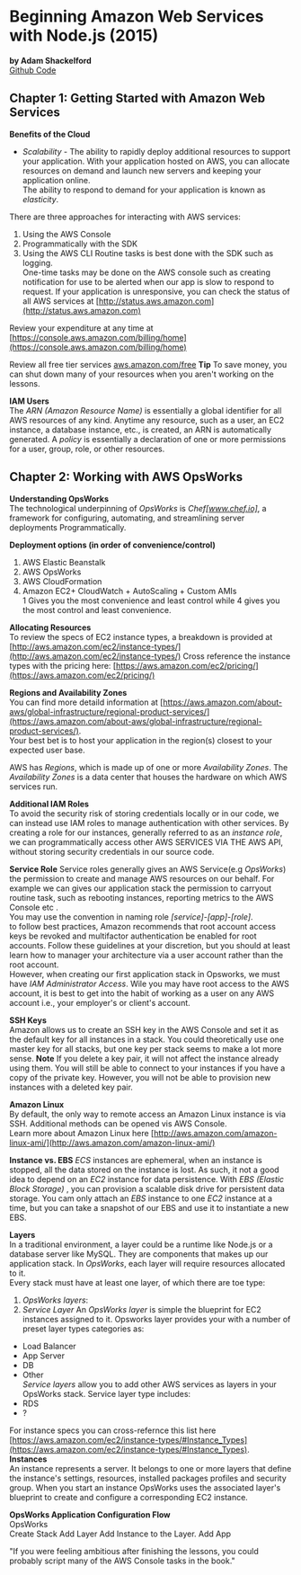 # Beginning Amazon Web Services with Node.js (2015)
__by Adam Shackelford__   
[Github Code](https://github.com/apress/beg-amazon-web-services-w-node.js)  

## Chapter 1: Getting Started with Amazon Web Services  
__Benefits of the Cloud__  
 * _Scalability_ - The ability to rapidly deploy additional resources to support your application. With your application hosted on AWS, you can allocate resources on demand and launch new servers and keeping your application online.   
 The ability to respond to demand for your application is known as _elasticity_.

There are three approaches for interacting with AWS services:  
1. Using the AWS Console  
2. Programmatically with the SDK
3. Using the AWS CLI
Routine tasks is best done with the SDK such as logging.  
One-time tasks may be done on the AWS console such as creating notification for use to be alerted when our app is slow to respond to request.
If your application is unresponsive, you can check the status of all AWS services at [http://status.aws.amazon.com](http://status.aws.amazon.com)

Review your expenditure at any time at [https://console.aws.amazon.com/billing/home](https://console.aws.amazon.com/billing/home)  

Review all free tier services [aws.amazon.com/free](aws.amazon.com/free)
__Tip__ To save money, you can shut down many of your resources when you aren't working on the lessons.  

__IAM Users__  
The _ARN (Amazon Resource Name)_ is essentially a global identifier for all AWS resources of any kind. Anytime any resource, such as a user, an EC2 instance, a database instance, etc., is created, an ARN is automatically generated.
A _policy_ is essentially a declaration of one or more permissions for a user, group, role, or other resources.  

## Chapter 2: Working with AWS OpsWorks  
__Understanding OpsWorks__  
The technological underpinning of _OpsWorks_ is _Chef[www.chef.io]_, a framework for configuring, automating, and streamlining server deployments Programmatically.  

__Deployment options (in order of convenience/control)__
1. AWS Elastic Beanstalk
2. AWS OpsWorks  
3. AWS CloudFormation
4. Amazon EC2+ CloudWatch + AutoScaling + Custom AMIs  
1 Gives you the most convenience and least control while 4 gives you the most control and least convenience.

__Allocating Resources__  
To review the specs of EC2 instance types, a breakdown is provided at [http://aws.amazon.com/ec2/instance-types/](http://aws.amazon.com/ec2/instance-types/)
Cross reference the instance types with the pricing here: [https://aws.amazon.com/ec2/pricing/](https://aws.amazon.com/ec2/pricing/)

__Regions and Availability Zones__   
You can find more detaild information at [https://aws.amazon.com/about-aws/global-infrastructure/regional-product-services/](https://aws.amazon.com/about-aws/global-infrastructure/regional-product-services/).  
Your best bet is to host your application in the region(s) closest to your expected user base.  

AWS has _Regions_, which is made up of one or more  _Availability Zones_. The _Availability Zones_ is a data center that houses the hardware on which AWS services run.  

__Additional IAM Roles__  
To avoid the security risk of storing credentials locally or in our code, we can instead use IAM roles to manage authentication with other services. By creating a role for our instances, generally referred to as an _instance role_, we can programmatically access other AWS SERVICES VIA THE AWS API, without storing security credentials in our source code.   

__Service Role__
Service roles generally gives an AWS Service(e.g _OpsWorks_) the permission to create and manage AWS resources on our behalf.
For example we can gives our application stack the permission to carryout routine task, such as rebooting instances, reporting metrics to the AWS Console etc .  
You may use the convention in naming role _[service]-[app]-[role]_.  
to follow best practices, Amazon recommends that root account access keys be revoked and multifactor authentication be enabled for root accounts. Follow these guidelines at your discretion, but you should at least learn how to manager your architecture via a user account rather than the root account.  
However, when creating our first application stack in Opsworks, we must have _IAM Administrator Access_.
Wile you may have root access to the AWS account, it is best to get into the habit of working as a user on any AWS account i.e., your employer's or client's account.  

__SSH Keys__  
Amazon allows us to create an SSH key in the AWS Console and set it as the default key for all instances in a stack. You could theoretically use one master key for all stacks, but one key per stack seems to make a lot more sense.
__Note__ If you delete a key pair, it will not affect the instance already using them. You will still be able to connect to your instances if you have a copy of the private key. However, you will not be able to provision new instances with a deleted key pair.  

__Amazon Linux__  
By default, the only way to remote access an Amazon Linux instance is via SSH. Additional methods can be opened vis AWS Console.   
Learn more about Amazon Linux here [http://aws.amazon.com/amazon-linux-ami/](http://aws.amazon.com/amazon-linux-ami/)

__Instance vs. EBS__
_ECS_ instances are ephemeral, when an instance is stopped, all the data stored on the instance is lost.  As such, it not a good idea to depend on an _EC2_ instance for data persistence. With _EBS (Elastic Block Storage)_ , you can provision a scalable disk drive for persistent data storage. You cam only attach an _EBS_ instance to one _EC2_ instance at a time, but you can take a snapshot of our EBS and use it to instantiate a new EBS.

__Layers__  
In a traditional environment, a layer could be a runtime like Node.js or a database server like MySQL. They are components that makes up our application stack. In _OpsWorks_, each layer will require resources allocated to it.   
Every stack must have at least one layer, of which there are toe type:  
1. _OpsWorks layers_:
2. _Service Layer_
An _OpsWorks layer_ is simple the blueprint for EC2 instances assigned to it. Opsworks layer provides your with a number of preset layer types categories as:
* Load Balancer
* App Server
* DB
* Other  
_Service layers_ allow you to add other AWS services as layers in your OpsWorks stack. Service layer type includes:  
* RDS
* ?

For instance specs you can cross-refernce this list here [https://aws.amazon.com/ec2/instance-types/#Instance_Types](https://aws.amazon.com/ec2/instance-types/#Instance_Types).  
__Instances__  
An instance represents a server. It belongs to one or more layers that define the instance's settings, resources, installed packages profiles and security group. When you start an instance OpsWorks uses the associated layer's blueprint to create and configure a corresponding EC2 instance.

__OpsWorks Application Configuration Flow__  
OpsWorks  
Create Stack
Add Layer
Add Instance to the Layer.
Add App



"If you were feeling ambitious after finishing the lessons, you could probably script many of the AWS Console tasks in the book."  
